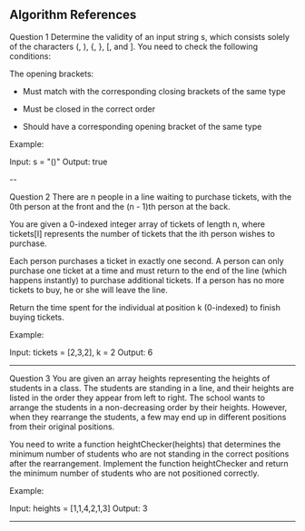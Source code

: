## Algorithm References

Question 1
Determine the validity of an input string s, which consists solely of the characters (, ), {, }, [, and ]. You need to check the following conditions:

The opening brackets:

- Must match with the corresponding closing brackets of the same type

- Must be closed in the correct order

- Should have a corresponding opening bracket of the same type

Example:

Input: s = "()"
Output: true

--

Question 2
There are n people in a line waiting to purchase tickets, with the 0th person at the front and the (n - 1)th person at the back.

You are given a 0-indexed integer array of tickets of length n, where tickets[I] represents the number of tickets that the ith person wishes to purchase.

Each person purchases a ticket in exactly one second. A person can only purchase one ticket at a time and must return to the end of the line (which happens instantly) to purchase additional tickets. If a person has no more tickets to buy, he or she will leave the line.

Return the time spent for the individual at position k (0-indexed) to finish buying tickets.

Example:

Input: tickets = [2,3,2], k = 2
Output: 6

---

Question 3
You are given an array heights representing the heights of students in a class. The students are standing in a line, and their heights are listed in the order they appear from left to right. The school wants to arrange the students in a non-decreasing order by their heights. However, when they rearrange the students, a few may end up in different positions from their original positions.

You need to write a function heightChecker(heights) that determines the minimum number of students who are not standing in the correct positions after the rearrangement. Implement the function heightChecker and return the minimum number of students who are not positioned correctly.

Example:

Input: heights = [1,1,4,2,1,3]
Output: 3

---
